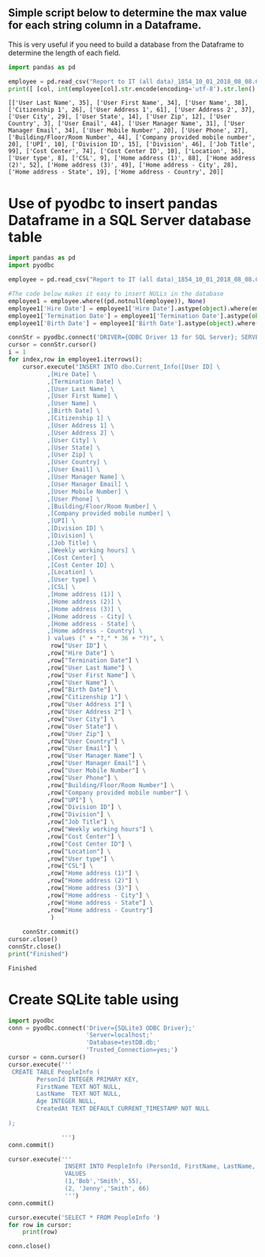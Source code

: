 
## Simple script below to determine the max value for each string column in a Dataframe.  

This is very useful if you need to build a database from the Dataframe to determine the length of each field.


```python
import pandas as pd

employee = pd.read_csv("Report to IT (all data)_1854_10_01_2018_08_08.CSV", header = 0, skiprows = 2, parse_dates = ['Hire Date','Termination Date', 'Birth Date'  ])
print([ [col, int(employee[col].str.encode(encoding='utf-8').str.len().max())] for col in employee.select_dtypes(include=['O'], exclude = 'datetime').columns ])

```

    [['User Last Name', 35], ['User First Name', 34], ['User Name', 38], ['Citizenship 1', 26], ['User Address 1', 61], ['User Address 2', 37], ['User City', 29], ['User State', 14], ['User Zip', 12], ['User Country', 3], ['User Email', 44], ['User Manager Name', 31], ['User Manager Email', 34], ['User Mobile Number', 20], ['User Phone', 27], ['Building/Floor/Room Number', 44], ['Company provided mobile number', 20], ['UPI', 10], ['Division ID', 15], ['Division', 46], ['Job Title', 99], ['Cost Center', 74], ['Cost Center ID', 10], ['Location', 36], ['User type', 8], ['CSL', 9], ['Home address (1)', 88], ['Home address (2)', 52], ['Home address (3)', 49], ['Home address - City', 28], ['Home address - State', 19], ['Home address - Country', 20]]
    

# Use of pyodbc to insert pandas Dataframe in a SQL Server database table


```python
import pandas as pd
import pyodbc

employee = pd.read_csv("Report to IT (all data)_1854_10_01_2018_08_08.CSV", header = 0, skiprows = 2, parse_dates = ['Hire Date','Termination Date', 'Birth Date'  ])

#The code below makes it easy to insert NULLs in the database
employee1 = employee.where((pd.notnull(employee)), None)
employee1['Hire Date'] = employee1['Hire Date'].astype(object).where(employee1['Hire Date'].notnull(), None)
employee1['Termination Date'] = employee1['Termination Date'].astype(object).where(employee1['Termination Date'].notnull(), None)
employee1['Birth Date'] = employee1['Birth Date'].astype(object).where(employee1['Birth Date'].notnull(), None)

connStr = pyodbc.connect('DRIVER={ODBC Driver 13 for SQL Server}; SERVER=*******; DATABASE=*******; Trusted_Connection=yes')
cursor = connStr.cursor()
i = 1
for index,row in employee1.iterrows():
    cursor.execute("INSERT INTO dbo.Current_Info([User ID] \
           ,[Hire Date] \
           ,[Termination Date] \
           ,[User Last Name] \
           ,[User First Name] \
           ,[User Name] \
           ,[Birth Date] \
           ,[Citizenship 1] \
           ,[User Address 1] \
           ,[User Address 2] \
           ,[User City] \
           ,[User State] \
           ,[User Zip] \
           ,[User Country] \
           ,[User Email] \
           ,[User Manager Name] \
           ,[User Manager Email] \
           ,[User Mobile Number] \
           ,[User Phone] \
           ,[Building/Floor/Room Number] \
           ,[Company provided mobile number] \
           ,[UPI] \
           ,[Division ID] \
           ,[Division] \
           ,[Job Title] \
           ,[Weekly working hours] \
           ,[Cost Center] \
           ,[Cost Center ID] \
           ,[Location] \
           ,[User type] \
           ,[CSL] \
           ,[Home address (1)] \
           ,[Home address (2)] \
           ,[Home address (3)] \
           ,[Home address - City] \
           ,[Home address - State] \
           ,[Home address - Country] \
           ) values (" + "?," * 36 + "?)", \
            row["User ID"] \
           ,row["Hire Date"] \
           ,row["Termination Date"] \
           ,row["User Last Name"] \
           ,row["User First Name"] \
           ,row["User Name"] \
           ,row["Birth Date"] \
           ,row["Citizenship 1"] \
           ,row["User Address 1"] \
           ,row["User Address 2"] \
           ,row["User City"] \
           ,row["User State"] \
           ,row["User Zip"] \
           ,row["User Country"] \
           ,row["User Email"] \
           ,row["User Manager Name"] \
           ,row["User Manager Email"] \
           ,row["User Mobile Number"] \
           ,row["User Phone"] \
           ,row["Building/Floor/Room Number"] \
           ,row["Company provided mobile number"] \
           ,row["UPI"] \
           ,row["Division ID"] \
           ,row["Division"] \
           ,row["Job Title"] \
           ,row["Weekly working hours"] \
           ,row["Cost Center"] \
           ,row["Cost Center ID"] \
           ,row["Location"] \
           ,row["User type"] \
           ,row["CSL"] \
           ,row["Home address (1)"] \
           ,row["Home address (2)"] \
           ,row["Home address (3)"] \
           ,row["Home address - City"] \
           ,row["Home address - State"] \
           ,row["Home address - Country"]
            ) 
    
    connStr.commit()
cursor.close()
connStr.close()
print("Finished")
```

    Finished

# Create SQLite table using


```python
import pyodbc
conn = pyodbc.connect('Driver={SQLite3 ODBC Driver};'
                      'Server=localhost;'
                      'Database=testDB.db;'
                      'Trusted_Connection=yes;')
cursor = conn.cursor()
cursor.execute('''
 CREATE TABLE PeopleInfo (
        PersonId INTEGER PRIMARY KEY,
        FirstName TEXT NOT NULL,
        LastName  TEXT NOT NULL,
        Age INTEGER NULL,
        CreatedAt TEXT DEFAULT CURRENT_TIMESTAMP NOT NULL
 
);

               ''')
conn.commit()

cursor.execute('''
                INSERT INTO PeopleInfo (PersonId, FirstName, LastName, Age)
                VALUES
                (1,'Bob','Smith', 55),
                (2, 'Jenny','Smith', 66)
                ''')
conn.commit()

cursor.execute('SELECT * FROM PeopleInfo ')
for row in cursor:
    print(row)

conn.close()
```
